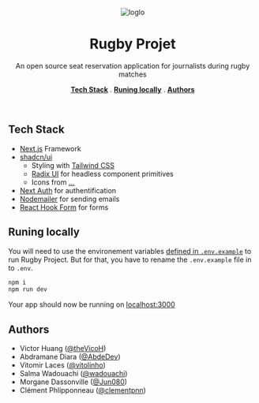 <p align='center'>
<img alt='loglo' src='https://resources.world.rugby/photo-resources/2021/06/02/24d18609-7981-4119-a787-d4fdbfdee195/Negative-on-a-blue-background.png?width=416&height=234'>
<p>

<h1 align='center'>Rugby Projet</h1>

<p align='center'>An open source seat reservation application for journalists during rugby matches</p>

<p align='center'>
<a href='#tech-stack'><strong>Tech Stack</strong></a> .
<a href='#runing-locally'><strong>Runing locally</strong></a> .
<a href='#authors'><strong>Authors</strong></a>
</p>
<br/>

## Tech Stack

- [Next.js](https://nextjs.org) Framework
- [shadcn/ui](https://ui.shadcn.com)
  - Styling with [Tailwind CSS](https://tailwindcss.com)
  - [Radix UI](https://www.radix-ui.com) for headless component primitives
  - Icons from [...](...)
- [Next Auth](https://next-auth.js.org/) for authentification
- [Nodemailer](https://nodemailer.com/about) for sending emails
- [React Hook Form](https://react-hook-form.com) for forms

## Runing locally

You will need to use the environement variables [defined in `.env.example`](.env.example) to run Rugby Project. But for that, you have to rename the `.env.example` file in to `.env`.

```bash
npm i
npm run dev
```

Your app should now be running on [localhost:3000](http://localhost:3000/)

## Authors

- Victor Huang ([@theVicoH](https://github.com/theVicoH))
- Abdramane Diara ([@AbdeDev](https://github.com/AbdeDev))
- Vitomir Laces ([@vitolinho](https://github.com/vitolinho))
- Salma Wadouachi ([@wadouachi](https://github.com/wadouachi))
- Morgane Dassonville ([@Jun080](https://github.com/Jun080))
- Clément Phlipponneau ([@clementpnn](https://github.com/clementpnn))